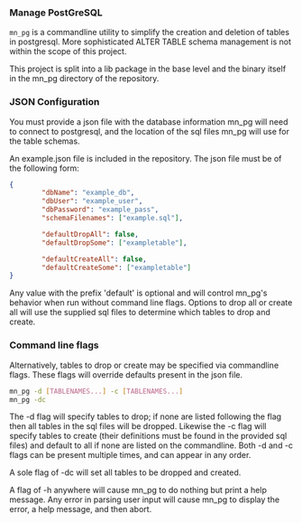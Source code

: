 ### Manage PostGreSQL

``mn_pg`` is a commandline utility to simplify the creation and deletion of tables in postgresql.  More sophisticated ALTER TABLE schema management is not within the scope of this project.

This project is split into a lib package in the base level and the binary itself in the mn\_pg directory of the repository.

### JSON Configuration
You must provide a json file with the database information mn\_pg will need to connect to postgresql, and the location of the sql files mn_pg will use for the table schemas.  

An example.json file is included in the repository.  The json file must be of the following form:
```json
{
        "dbName": "example_db",
        "dbUser": "example_user",
        "dbPassword": "example_pass",
        "schemaFilenames": ["example.sql"],

        "defaultDropAll": false,
        "defaultDropSome": ["exampletable"],

        "defaultCreateAll": false,
        "defaultCreateSome": ["exampletable"]
}
```

Any value with the prefix 'default' is optional and will control mn\_pg's behavior when run without command line flags.  Options to drop all or create all will use the supplied sql files to determine which tables to drop and create.

### Command line flags
Alternatively, tables to drop or create may be specified via commandline flags.  These flags will override defaults present in the json file.

```bash
mn_pg -d [TABLENAMES...] -c [TABLENAMES...]
mn_pg -dc
```
The -d flag will specify tables to drop; if none are listed following the flag then all tables in the sql files will be dropped.  Likewise the -c flag will specify tables to create (their definitions must be found in the provided sql files) and default to all if none are listed on the commandline.  Both -d and -c flags can be present multiple times, and can appear in any order.  

A sole flag of -dc will set all tables to be dropped and created.

A flag of -h anywhere will cause mn\_pg to do nothing but print a help message.  Any error in parsing user input will cause mn\_pg to display the error, a help message, and then abort.

